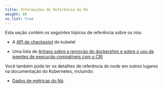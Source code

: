 ```yaml
---
title: Informações de Referência do Nó
weight: 80
no_list: true
---
```


Esta seção contém os seguintes tópicos de referência sobre os nós:

* A [API de checkpoint](/docs/reference/node/kubelet-checkpoint-api/) do kubelet

* Uma lista de [Artigos sobre a remoção do dockershim e sobre o uso de agentes de execução compatíveis com o CRI](/docs/reference/node/topics-on-dockershim-and-cri-compatible-runtimes/)

Você também pode ler os detalhes de referência do node em outros lugares na
documentação do Kubernetes, incluindo:

* [Dados de métricas do Nó](/docs/reference/instrumentation/node-metrics).
